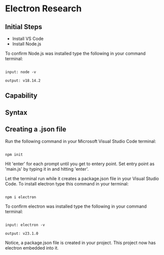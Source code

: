 # Electron Research

## Initial Steps
- Install VS Code
- Install Node.js

To confirm Node.js was installed type the following in your command terminal:
```console

input: node -v

output: v18.14.2

```
## Capability

## Syntax

## Creating a .json file
Run the following command in your Microsoft Visual Studio Code terminal:
```console

npm init

```
Hit 'enter' for each prompt until you get to entery point. Set entry point as 'main.js' by typing it in and hitting 'enter'.

Let the terminal run while it creates a package.json file in your Visual Studio Code. To install electron type this command in your terminal:
```console

npm i electron

```
To confirm electron was installed type the following in your command terminal:

```console

input: electron -v

output: v23.1.0

```

Notice, a package.json file is created in your project. This project now has electron embedded into it.




